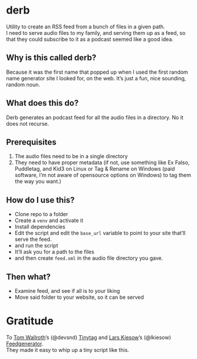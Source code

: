 # derb
Utility to create an RSS feed from a bunch of files in a given path.  
I need to serve audio files to my family, and serving them up as a feed, so that they could subscribe to it as a podcast seemed like a good idea. 

## Why is this called derb?  
Because it was the first name that popped up when I used the first random name generator site I looked for, on the web. It’s just a fun, nice sounding, random noun.
  
## What does this do?
Derb generates an podcast feed for all the audio files in a directory. No it does not recurse.  

## Prerequisites
1. The audio files need to be in a single directory
2. They need to have proper metadata (if not, use something like Ex Falso, Puddletag, and Kid3 on Linux or Tag & Rename on Windows (paid software, I’m not aware of opensource options on Windows) to tag them the way you want.)

## How do I use this?
- Clone repo to a folder
- Create a `venv` and activate it
- Install dependencies
- Edit the script and edit the `base_url` variable to point to your site that’ll serve the feed.
- and run the script 
- It’ll ask you for a path to the files
- and then create `feed.xml` in the audio file directory you gave.

## Then what?  
- Examine feed, and see if all is to your liking
- Move said folder to your website, so it can be served

# Gratitude
To [Tom Wallroth](https://github.com/devsnd)’s (@devsnd) [Tinytag](https://github.com/devsnd/tinytag) and  [Lars Kiesow](https://github.com/lkiesow)’s (@lkiesow) [Feedgenerator](https://github.com/lkiesow/python-feedgen).  
They made it easy to whip up a tiny script like this.
